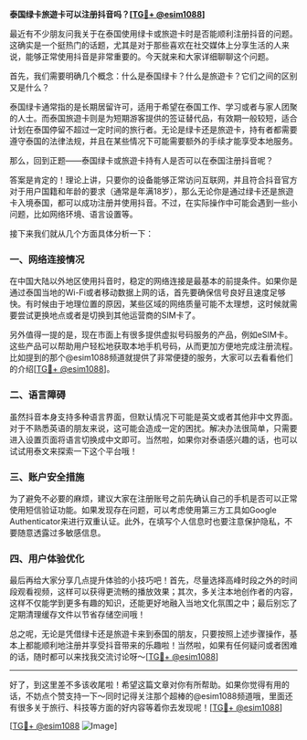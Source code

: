 **泰国绿卡旅遊卡可以注册抖音吗？[[TG💪+ @esim1088](https://t.me/s/esim1088)]**

最近有不少朋友问我关于在泰国使用绿卡或旅遊卡时是否能顺利注册抖音的问题。这确实是一个挺热门的话题，尤其是对于那些喜欢在社交媒体上分享生活的人来说，能够正常使用抖音是非常重要的。今天就来和大家详细聊聊这个问题。

首先，我们需要明确几个概念：什么是泰国绿卡？什么是旅遊卡？它们之间的区别又是什么？

泰国绿卡通常指的是长期居留许可，适用于希望在泰国工作、学习或者与家人团聚的人士。而泰国旅遊卡则是为短期游客提供的签证替代品，有效期一般较短，适合计划在泰国停留不超过一定时间的旅行者。无论是绿卡还是旅遊卡，持有者都需要遵守泰国的法律法规，并且在某些情况下可能需要额外的手续才能享受本地服务。

那么，回到正题——泰国绿卡或旅遊卡持有人是否可以在泰国注册抖音呢？

答案是肯定的！理论上讲，只要你的设备能够正常访问互联网，并且符合抖音官方对于用户国籍和年龄的要求（通常是年满18岁），那么无论你是通过绿卡还是旅遊卡入境泰国，都可以成功注册并使用抖音。不过，在实际操作中可能会遇到一些小问题，比如网络环境、语言设置等。

接下来我们就从几个方面具体分析一下：

### 一、网络连接情况

在中国大陆以外地区使用抖音时，稳定的网络连接是最基本的前提条件。如果你是通过泰国当地的Wi-Fi或者移动数据上网的话，首先要确保信号良好且速度足够快。有时候由于地理位置的原因，某些区域的网络质量可能不太理想，这时候就需要尝试更换地点或者是切换到其他运营商的SIM卡了。

另外值得一提的是，现在市面上有很多提供虚拟号码服务的产品，例如eSIM卡。这些产品可以帮助用户轻松地获取本地手机号码，从而更加方便地完成注册流程。比如提到的那个@esim1088频道就提供了非常便捷的服务，大家可以去看看他们的介绍[[TG💪+ @esim1088](https://t.me/s/esim1088)]。

### 二、语言障碍

虽然抖音本身支持多种语言界面，但默认情况下可能是英文或者其他非中文界面。对于不熟悉英语的朋友来说，这可能会造成一定的困扰。解决办法很简单，只需要进入设置页面将语言切换成中文即可。当然啦，如果你对泰语感兴趣的话，也可以试试用泰文来探索一下这个平台哦！

### 三、账户安全措施

为了避免不必要的麻烦，建议大家在注册账号之前先确认自己的手机是否可以正常使用短信验证功能。如果发现存在问题，可以考虑使用第三方工具如Google Authenticator来进行双重认证。此外，在填写个人信息时也要注意保护隐私，不要随意透露过多敏感信息。

### 四、用户体验优化

最后再给大家分享几点提升体验的小技巧吧！首先，尽量选择高峰时段之外的时间段观看视频，这样可以获得更流畅的播放效果；其次，多关注本地创作者的内容，这样不仅能学到更多有趣的知识，还能更好地融入当地文化氛围之中；最后别忘了定期清理缓存文件以节省存储空间哦！

总之呢，无论是凭借绿卡还是旅遊卡来到泰国的朋友，只要按照上述步骤操作，基本上都能顺利地注册并享受抖音带来的乐趣啦！当然啦，如果有任何疑问或者困难的话，随时都可以来找我交流讨论呀～[[TG💪+ @esim1088](https://t.me/s/esim1088)]

---

好了，到这里差不多该收尾啦！希望这篇文章对你有所帮助。如果你觉得有用的话，不妨点个赞支持一下～同时记得关注那个超棒的@esim1088频道哦，里面还有很多关于旅行、科技等方面的好内容等着你去发现呢！[[TG💪+ @esim1088](https://t.me/s/esim1088)] 

[[TG💪+ @esim1088](https://t.me/s/esim1088) ![Image](https://i.postimg.cc/4NQfJmqS/Snipaste-2025-05-13-00-14-12.png)]
